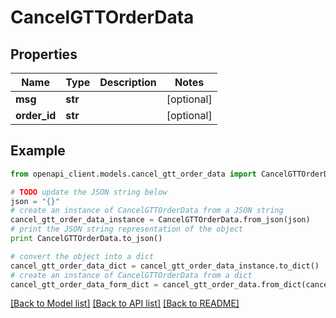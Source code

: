 # CancelGTTOrderData


## Properties

Name | Type | Description | Notes
------------ | ------------- | ------------- | -------------
**msg** | **str** |  | [optional] 
**order_id** | **str** |  | [optional] 

## Example

```python
from openapi_client.models.cancel_gtt_order_data import CancelGTTOrderData

# TODO update the JSON string below
json = "{}"
# create an instance of CancelGTTOrderData from a JSON string
cancel_gtt_order_data_instance = CancelGTTOrderData.from_json(json)
# print the JSON string representation of the object
print CancelGTTOrderData.to_json()

# convert the object into a dict
cancel_gtt_order_data_dict = cancel_gtt_order_data_instance.to_dict()
# create an instance of CancelGTTOrderData from a dict
cancel_gtt_order_data_form_dict = cancel_gtt_order_data.from_dict(cancel_gtt_order_data_dict)
```
[[Back to Model list]](../README.md#documentation-for-models) [[Back to API list]](../README.md#documentation-for-api-endpoints) [[Back to README]](../README.md)


